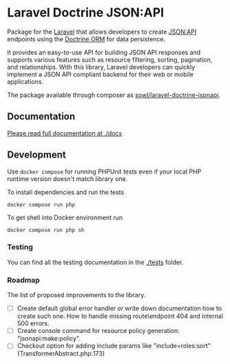 # Laravel Doctrine JSON:API
Package for the [Laravel](https://laravel.com/) that allows developers to create [JSON:API](https://jsonapi.org/)
endpoints using the [Doctrine ORM](https://www.doctrine-project.org/) for data persistence.

It provides an easy-to-use API for building JSON API responses and supports various features such as resource filtering,
sorting, pagination, and relationships. With this library, Laravel developers can quickly implement a JSON API compliant
backend for their web or mobile applications.

The package available through composer as [sowl/laravel-doctrine-jsonapi](https://packagist.org/packages/sowl/laravel-doctrine-jsonapi).

## Documentation
[Please read full documentation at ./docs](./docs/README.md)

## Development
Use `docker compose` for running PHPUnit tests even if your local PHP runtime version doesn't match library one.

To install dependencies and run the tests
```shell
docker compose run php
```

To get shell into Docker environment run
```shell
docker compose run php sh
```

### Testing
You can find all the testing documentation in the [./tests](./tests) folder.

### Roadmap
The list of proposed improvements to the library.
  - [ ] Create default global error handler or write down documentation how to create such one.
        How to handle missing route\endpoint 404 and internal 500 errors.
  - [ ] Create console command for resource policy generation: "jsonapi:make:policy".
  - [ ] Checkout option for adding include params like "include=roles:sort"  (TransformerAbstract.php:173)
